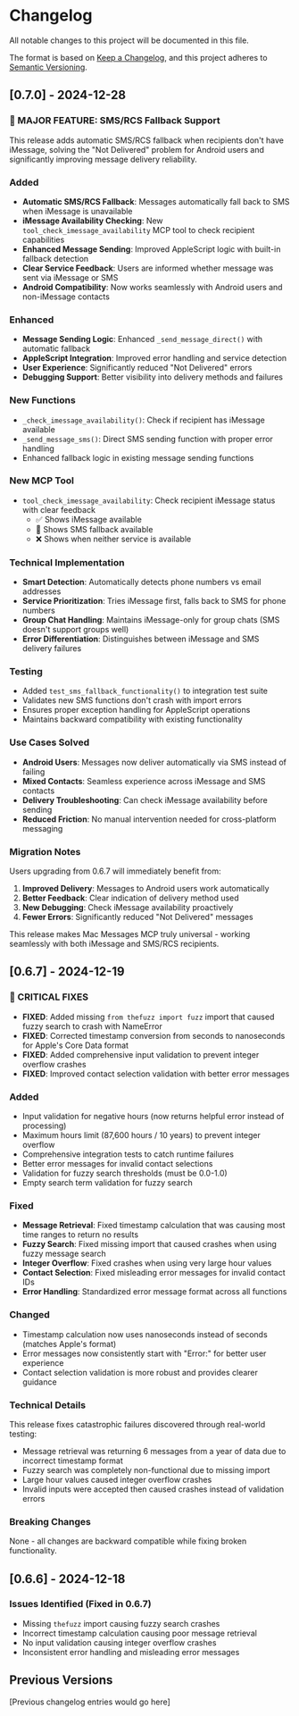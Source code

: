 # Changelog

All notable changes to this project will be documented in this file.

The format is based on [Keep a Changelog](https://keepachangelog.com/en/1.0.0/),
and this project adheres to [Semantic Versioning](https://semver.org/spec/v2.0.0.html).

## [0.7.0] - 2024-12-28

### 🚀 MAJOR FEATURE: SMS/RCS Fallback Support

This release adds automatic SMS/RCS fallback when recipients don't have iMessage, solving the "Not Delivered" problem for Android users and significantly improving message delivery reliability.

### Added
- **Automatic SMS/RCS Fallback**: Messages automatically fall back to SMS when iMessage is unavailable
- **iMessage Availability Checking**: New `tool_check_imessage_availability` MCP tool to check recipient capabilities
- **Enhanced Message Sending**: Improved AppleScript logic with built-in fallback detection
- **Clear Service Feedback**: Users are informed whether message was sent via iMessage or SMS
- **Android Compatibility**: Now works seamlessly with Android users and non-iMessage contacts

### Enhanced
- **Message Sending Logic**: Enhanced `_send_message_direct()` with automatic fallback
- **AppleScript Integration**: Improved error handling and service detection
- **User Experience**: Significantly reduced "Not Delivered" errors
- **Debugging Support**: Better visibility into delivery methods and failures

### New Functions
- `_check_imessage_availability()`: Check if recipient has iMessage available
- `_send_message_sms()`: Direct SMS sending function with proper error handling
- Enhanced fallback logic in existing message sending functions

### New MCP Tool
- `tool_check_imessage_availability`: Check recipient iMessage status with clear feedback
  - ✅ Shows iMessage available
  - 📱 Shows SMS fallback available
  - ❌ Shows when neither service is available

### Technical Implementation
- **Smart Detection**: Automatically detects phone numbers vs email addresses
- **Service Prioritization**: Tries iMessage first, falls back to SMS for phone numbers
- **Group Chat Handling**: Maintains iMessage-only for group chats (SMS doesn't support groups well)
- **Error Differentiation**: Distinguishes between iMessage and SMS delivery failures

### Testing
- Added `test_sms_fallback_functionality()` to integration test suite
- Validates new SMS functions don't crash with import errors
- Ensures proper exception handling for AppleScript operations
- Maintains backward compatibility with existing functionality

### Use Cases Solved
- **Android Users**: Messages now deliver automatically via SMS instead of failing
- **Mixed Contacts**: Seamless experience across iMessage and SMS contacts
- **Delivery Troubleshooting**: Can check iMessage availability before sending
- **Reduced Friction**: No manual intervention needed for cross-platform messaging

### Migration Notes
Users upgrading from 0.6.7 will immediately benefit from:
1. **Improved Delivery**: Messages to Android users work automatically
2. **Better Feedback**: Clear indication of delivery method used
3. **New Debugging**: Check iMessage availability proactively
4. **Fewer Errors**: Significantly reduced "Not Delivered" messages

This release makes Mac Messages MCP truly universal - working seamlessly with both iMessage and SMS/RCS recipients.

## [0.6.7] - 2024-12-19

### 🚨 CRITICAL FIXES
- **FIXED**: Added missing `from thefuzz import fuzz` import that caused fuzzy search to crash with NameError
- **FIXED**: Corrected timestamp conversion from seconds to nanoseconds for Apple's Core Data format
- **FIXED**: Added comprehensive input validation to prevent integer overflow crashes
- **FIXED**: Improved contact selection validation with better error messages

### Added
- Input validation for negative hours (now returns helpful error instead of processing)
- Maximum hours limit (87,600 hours / 10 years) to prevent integer overflow
- Comprehensive integration tests to catch runtime failures
- Better error messages for invalid contact selections
- Validation for fuzzy search thresholds (must be 0.0-1.0)
- Empty search term validation for fuzzy search

### Fixed
- **Message Retrieval**: Fixed timestamp calculation that was causing most time ranges to return no results
- **Fuzzy Search**: Fixed missing import that caused crashes when using fuzzy message search
- **Integer Overflow**: Fixed crashes when using very large hour values
- **Contact Selection**: Fixed misleading error messages for invalid contact IDs
- **Error Handling**: Standardized error message format across all functions

### Changed
- Timestamp calculation now uses nanoseconds instead of seconds (matches Apple's format)
- Error messages now consistently start with "Error:" for better user experience
- Contact selection validation is more robust and provides clearer guidance

### Technical Details
This release fixes catastrophic failures discovered through real-world testing:
- Message retrieval was returning 6 messages from a year of data due to incorrect timestamp format
- Fuzzy search was completely non-functional due to missing import
- Large hour values caused integer overflow crashes
- Invalid inputs were accepted then caused crashes instead of validation errors

### Breaking Changes
None - all changes are backward compatible while fixing broken functionality.

## [0.6.6] - 2024-12-18

### Issues Identified (Fixed in 0.6.7)
- Missing `thefuzz` import causing fuzzy search crashes
- Incorrect timestamp calculation causing poor message retrieval
- No input validation causing integer overflow crashes
- Inconsistent error handling and misleading error messages

## Previous Versions
[Previous changelog entries would go here] 